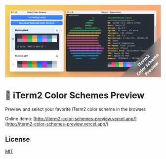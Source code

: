 ![](./public/og.jpg)

# 💅 iTerm2 Color Schemes Preview

Preview and select your favorite iTerm2 color scheme in the browser.

Online demo: [http://iterm2-color-schemes-preview.vercel.app/](http://iterm2-color-schemes-preview.vercel.app/)

## License

[MIT](./LICENSE)

